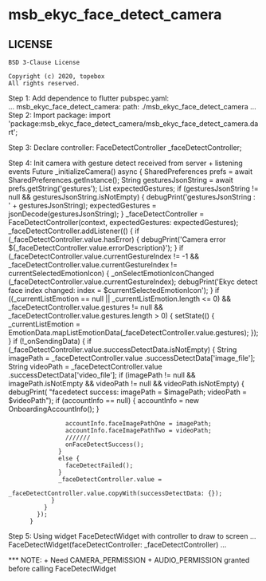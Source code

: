 # msb_ekyc_face_detect_camera
## LICENSE
    BSD 3-Clause License
    
    Copyright (c) 2020, topebox
    All rights reserved.
	
Step 1: Add dependence to flutter pubspec.yaml:   
	...
	msb_ekyc_face_detect_camera:
		path: ./msb_ekyc_face_detect_camera
	...
Step 2: Import package: import 'package:msb_ekyc_face_detect_camera/msb_ekyc_face_detect_camera.dart';

Step 3: Declare controller: FaceDetectController _faceDetectController;

Step 4: Init camera with gesture detect received from server + listening events
          Future<void> _initializeCamera() async {
            SharedPreferences prefs = await SharedPreferences.getInstance();
            String gesturesJsonString = await prefs.getString('gestures');
            List <dynamic> expectedGestures;
            if (gesturesJsonString != null && gesturesJsonString.isNotEmpty) {
              debugPrint('gesturesJsonString : ' + gesturesJsonString);
              expectedGestures = jsonDecode(gesturesJsonString);
            }
            _faceDetectController = FaceDetectController(context, expectedGestures: expectedGestures);
            _faceDetectController.addListener(() {
              if (_faceDetectController.value.hasError) {
                debugPrint('Camera error ${_faceDetectController.value.errorDescription}');
              }
              if (_faceDetectController.value.currentGestureIndex != -1 &&
                  _faceDetectController.value.currentGestureIndex != currentSelectedEmotionIcon) {
                _onSelectEmotionIconChanged (_faceDetectController.value.currentGestureIndex);
                debugPrint('Ekyc detect face index changed: index = $currentSelectedEmotionIcon');
              }
              if ((_currentListEmotion == null || _currentListEmotion.length <= 0) &&
                  _faceDetectController.value.gestures != null &&
                  _faceDetectController.value.gestures.length > 0) {
                setState(() {
                  _currentListEmotion = EmotionData.mapListEmotionData(_faceDetectController.value.gestures);
                });
              }
              if (!_onSendingData) {
                if (_faceDetectController.value.successDetectData.isNotEmpty) {
                  String imagePath = _faceDetectController.value
                      .successDetectData['image_file'];
                  String videoPath = _faceDetectController.value
                      .successDetectData['video_file'];
                  if (imagePath != null && imagePath.isNotEmpty &&
                      videoPath != null && videoPath.isNotEmpty) {
                    debugPrint(
                        "facedetect success: imagePath = $imagePath; videoPath = $videoPath");
                    if (accountInfo == null) {
                      accountInfo = new OnboardingAccountInfo();
                    }

                    accountInfo.faceImagePathOne = imagePath;
                    accountInfo.faceImagePathTwo = videoPath;
                    ///////
                    onFaceDetectSuccess();
                  }
                  else {
                    faceDetectFailed();
                  }
                  _faceDetectController.value =
                      _faceDetectController.value.copyWith(successDetectData: {});
                }
              }
            });
          }

Step 5:  Using widget FaceDetectWidget with controller to draw to screen
        ...
        FaceDetectWidget(faceDetectController: _faceDetectController)
        ...

*** NOTE: + Need CAMERA_PERMISSION + AUDIO_PERMISSION granted before calling FaceDetectWidget

